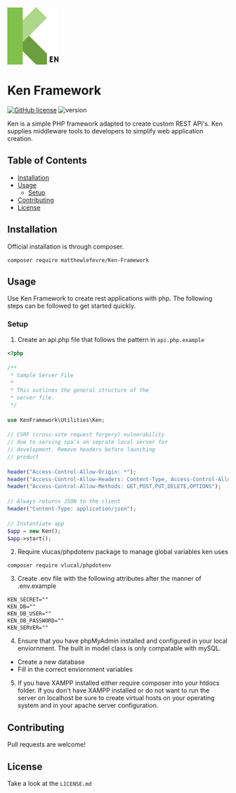 ![Ken Framework Logo](https://github.com/matthewLeFevre/Ken-Framework/blob/master/Ken%20Logo.png)

# Ken Framework

[![GitHub license](https://img.shields.io/github/license/Naereen/StrapDown.js.svg)](https://github.com/matthewLeFevre/Ken-Framework/blob/master/LICENSE) ![version](https://img.shields.io/badge/version-0.8.0-green.svg)

Ken is a simple PHP framework adapted to create custom REST API's. Ken supplies middleware tools to developers to simplify web application creation.

## Table of Contents

- [Installation](#user-content-installation)
- [Usage](#user-content-usage)
  - [Setup](#user-content-setup)
- [Contributing](#user-content-contributing)
- [License](#user-content-license)

## Installation

Official installation is through composer.

```
composer require matthewlefevre/Ken-Framework
```

## Usage

Use Ken Framework to create rest applications with php. The following steps can be followed to get started quickly.

### Setup

1. Create an api.php file that follows the pattern in `api.php.example`

```php
<?php

/**
 * Sample Server File
 *
 * This outlines the general structure of the
 * server file.
 */

use KenFramework\Utilities\Ken;

// CSRF (cross-site request forgery) vulnerability
// due to serving spa's on seprate local server for
// development. Remove headers before launching
// product

header("Access-Control-Allow-Origin: *");
header("Access-Control-Allow-Headers: Content-Type, Access-Control-Allow-Headers, Authorization, X-Requested-With");
header("Access-Control-Allow-Methods: GET,POST,PUT,DELETE,OPTIONS");

// Always returns JSON to the client
header("Content-Type: application/json");

// Instantiate app
$app = new Ken();
$app->start();
```

2. Require vlucas/phpdotenv package to manage global variables ken uses

```
composer require vlucal/phpdotenv
```

3. Create .env file with the following attributes after the manner of .env.example

```
KEN_SECRET=""
KEN_DB=""
KEN_DB_USER=""
KEN_DB_PASSWORD=""
KEN_SERVER=""
```

4. Ensure that you have phpMyAdmin installed and configured in your local enviornment. The built in model class is only compatable with mySQL.

- Create a new database
- Fill in the correct enviornment variables

5. If you have XAMPP installed either require composer into your htdocs folder. If you don't have XAMPP installed or do not want to run the server on localhost be sure to create virtual hosts on your operating system and in your apache server configuration.

## Contributing

Pull requests are welcome!

## License

Take a look at the `LICENSE.md`
